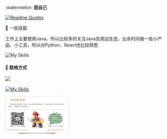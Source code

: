 <p >
:watermelon:    <strong>我自己</strong>
  </p>
  
[![Readme Quotes](https://quotes-github-readme.vercel.app/api?type=horizontal&theme=dark&quote=程序员，50%的全栈，喜欢写代码，喜欢做产品，喜欢分享技术知识。&author=古时的风筝)](https://github.com/piyushsuthar/github-readme-quotes)
  

:strawberry: 一些技能

工作上主要使用Java，所以比较多的关注Java及周边生态。业余时间做一些小产品、小工具，所以对Python、React也比较熟悉

![My Skills](https://skillicons.dev/icons?i=java,python,react,typescript&theme=light)

#### :link: 联络方式
[![](https://img.shields.io/badge/我的博客-古时的风筝-blue.svg)](https://moonkite.cn)



  [![My Skills](https://skillicons.dev/icons?i=twitter&theme=dark)](https://twitter.com/moon_kites)

<img alt="公众号：古时的风筝" src="https://raw.githubusercontent.com/huzhicheng/huzhicheng/main/person.jpg" width="40%" />





